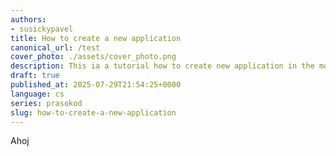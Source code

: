 ```yaml
---
authors:
- susickypavel
title: How to create a new application
canonical_url: /test
cover_photo: ./assets/cover_photo.png
description: This ia a tutorial how to create new application in the modern world
draft: true
published_at: 2025-07-29T21:54:25+0000
language: cs
series: prasokod
slug: how-to-create-a-new-application
---
```


Ahoj
